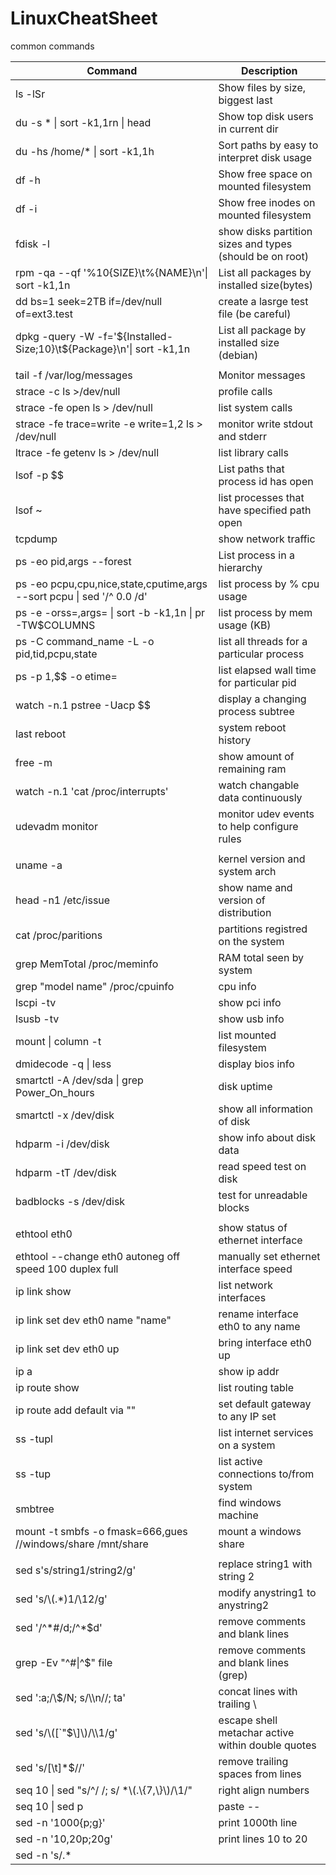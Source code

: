 # LinuxCheatSheet
common commands

| Command | Description |
| --- | --- |
| ls -lSr | Show files by size, biggest last |
| du -s * \| sort -k1,1rn \| head | Show top disk users in current dir |
| du -hs /home/* \| sort -k1,1h | Sort paths by easy to interpret disk usage |
| df -h | Show free space on mounted filesystem |
| df -i | Show free inodes on mounted filesystem |
| fdisk -l | show disks partition sizes and types (should be on root) |
| rpm -qa --qf '%10{SIZE}\t%{NAME}\n'\| sort -k1,1n | List all packages by installed size(bytes) |
| dd bs=1 seek=2TB if=/dev/null of=ext3.test | create a lasrge test file (be careful) |
| dpkg -query -W -f='${Installed-Size;10}\t${Package}\n'\| sort -k1,1n | List all package by installed size (debian) |
| | |
| tail -f /var/log/messages | Monitor messages |
| strace -c ls >/dev/null | profile calls |
| strace -fe open ls > /dev/null | list system calls |
| strace -fe trace=write -e write=1,2 ls > /dev/null | monitor write stdout and stderr |
| ltrace -fe getenv ls > /dev/null | list library calls |
| lsof -p $$ | List paths that process id has open |
| lsof ~ | list processes that have specified path open |
| tcpdump | show network traffic |
| ps -eo pid,args --forest | List process in a hierarchy |
| ps -eo pcpu,cpu,nice,state,cputime,args --sort pcpu \| sed '/^ 0.0 /d' | list process by % cpu usage |
| ps -e -orss=,args= \| sort -b -k1,1n \| pr -TW$COLUMNS | list process by mem usage (KB) |
| ps -C command_name -L -o pid,tid,pcpu,state | list all threads for a particular process |
| ps -p 1,$$ -o etime= | list elapsed wall time for particular pid |
| watch -n.1 pstree -Uacp $$ | display a changing process subtree |
| last reboot | system reboot history |
| free -m | show amount of remaining ram |
| watch -n.1 'cat /proc/interrupts' | watch changable data continuously |
| udevadm monitor | monitor udev events to help configure rules |
| | |
| uname -a | kernel version and system arch |
| head -n1 /etc/issue | show name and version of distribution |
| cat /proc/paritions | partitions registred on the system |
| grep MemTotal /proc/meminfo | RAM total seen by system |
| grep "model name" /proc/cpuinfo | cpu info |
| lscpi -tv | show pci info |
| lsusb  -tv | show usb info |
| mount \| column -t | list mounted filesystem |
| dmidecode -q \| less | display bios info |
| smartctl -A /dev/sda \| grep Power_On_hours | disk uptime
| smartctl -x /dev/disk | show all  information of disk |
| hdparm -i /dev/disk |  show info about disk data |
| hdparm -tT /dev/disk | read speed test on disk |
| badblocks -s /dev/disk | test for unreadable blocks |
| | |
| ethtool eth0 | show status of ethernet interface |
| ethtool --change eth0 autoneg off speed 100 duplex full | manually set ethernet interface speed |
| ip link show | list network interfaces |
| ip link set dev eth0 name "name" | rename interface eth0 to any name |
| ip link set dev eth0 up | bring interface eth0 up |
| ip a | show ip addr |
| ip route show | list routing table |
| ip route add default via "" | set default gateway to any IP set |
| ss -tupl | list internet services on a system |
| ss -tup | list active connections to/from system |
| smbtree | find windows machine |
| mount -t smbfs -o fmask=666,gues //windows/share /mnt/share | mount a windows share |
| | |
| sed s's/string1/string2/g' | replace string1 with string 2 |
| sed 's/\\(.*\)1/\12/g' | modify anystring1 to anystring2 |
| sed '/^\*#/d;/^\*$d' | remove comments and blank lines |
| grep -Ev "^#\|^$" file | remove comments and blank lines (grep) |
| sed ':a;/\\\$/N; s/\\\\n//; ta' | concat lines with trailing \ |
| sed 's/\\([\`"$\\]\\)/\\\\1/g' | escape shell metachar active within double quotes |
| sed 's/[\\t]\*$//' | remove trailing spaces from lines |
| seq 10 \| sed "s/^/ /; s/ \*\\(.\\{7,\\}\\)/\\1/" | right align numbers |
| seq 10 \| sed p | paste -- | duplicate a column |
| sed -n '1000{p;g}' | print 1000th line |
| sed -n '10,20p;20g' | print lines 10 to 20 |
| sed -n 's/.\*<title>\\(.*\\)<\\/title>.\*/\\1/ip;T;q' | extract title from html web page |
| sed -i 42d ~/.ssh/known_hosts | delete 42nd line |
| echo 'Test' \| tr '[:lower:]''[:upper:]' | case convertion |
| tr -s '[:blank:]''\\t'</proc/diskstats \| cut -f4 | cut fields separated by blanks |
| seq 10 \| paste -sd '' | concat and separate line items to a single line |
| | |



